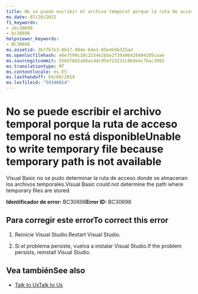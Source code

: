 ```yaml
---
title: No se puede escribir el archivo temporal porque la ruta de acceso temporal no está disponible
ms.date: 07/20/2015
f1_keywords:
- vbc30698
- bc30698
helpviewer_keywords:
- BC30698
ms.assetid: 3b77b7e3-8b17-40de-b4e1-05e4b9b325ad
ms.openlocfilehash: e6e7590c10c2234e2bbe2f39a00428494105caae
ms.sourcegitcommit: 558d78d2a68acd4c95ef23231c8b4e4c7bac3902
ms.translationtype: MT
ms.contentlocale: es-ES
ms.lasthandoff: 04/09/2019
ms.locfileid: "59340014"
---
```

# <a name="unable-to-write-temporary-file-because-temporary-path-is-not-available"></a><span data-ttu-id="14ef6-102">No se puede escribir el archivo temporal porque la ruta de acceso temporal no está disponible</span><span class="sxs-lookup"><span data-stu-id="14ef6-102">Unable to write temporary file because temporary path is not available</span></span>
<span data-ttu-id="14ef6-103">Visual Basic no se pudo determinar la ruta de acceso donde se almacenan los archivos temporales.</span><span class="sxs-lookup"><span data-stu-id="14ef6-103">Visual Basic could not determine the path where temporary files are stored.</span></span>  
  
 <span data-ttu-id="14ef6-104">**Identificador de error:** BC30698</span><span class="sxs-lookup"><span data-stu-id="14ef6-104">**Error ID:** BC30698</span></span>  
  
## <a name="to-correct-this-error"></a><span data-ttu-id="14ef6-105">Para corregir este error</span><span class="sxs-lookup"><span data-stu-id="14ef6-105">To correct this error</span></span>  
  
1. <span data-ttu-id="14ef6-106">Reinicie Visual Studio.</span><span class="sxs-lookup"><span data-stu-id="14ef6-106">Restart Visual Studio.</span></span>  
  
2. <span data-ttu-id="14ef6-107">Si el problema persiste, vuelva a instalar Visual Studio.</span><span class="sxs-lookup"><span data-stu-id="14ef6-107">If the problem persists, reinstall Visual Studio.</span></span>  
  
## <a name="see-also"></a><span data-ttu-id="14ef6-108">Vea también</span><span class="sxs-lookup"><span data-stu-id="14ef6-108">See also</span></span>

- [<span data-ttu-id="14ef6-109">Talk to Us</span><span class="sxs-lookup"><span data-stu-id="14ef6-109">Talk to Us</span></span>](/visualstudio/ide/talk-to-us)
